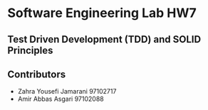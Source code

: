 # Software Engineering Lab HW7
## Test Driven Development (TDD) and SOLID Principles
## Contributors

- Zahra Yousefi Jamarani 97102717
- Amir Abbas Asgari 97102088
